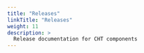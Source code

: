 ```yaml
---
title: "Releases"
linkTitle: "Releases"
weight: 11
description: >
  Release documentation for CHT components
---
```

